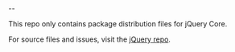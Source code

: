 --

This repo only contains package distribution files for jQuery Core.

For source files and issues, visit the [jQuery repo](https://github.com/jquery/jquery).
